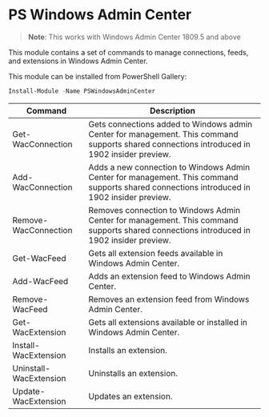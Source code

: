 # PS Windows Admin Center

> **Note**: This works with Windows Admin Center 1809.5 and above

This module contains a set of commands to manage connections, feeds, and extensions in Windows Admin Center.

This module can be installed from PowerShell Gallery:

```powershell
Install-Module -Name PSWindowsAdminCenter 
```

| Command                | Description                                                  |
| ---------------------- | ------------------------------------------------------------ |
| Get-WacConnection      | Gets connections added to Windows admin Center for management. This command supports shared connections introduced in 1902 insider preview. |
| Add-WacConnection      | Adds a new connection to Windows Admin Center for management. This command supports shared connections introduced in 1902 insider preview. |
| Remove-WacConnection   | Removes connection to Windows Admin Center for management. This command supports shared connections introduced in 1902 insider preview. |
| Get-WacFeed            | Gets all extension feeds available in Windows Admin Center.  |
| Add-WacFeed            | Adds an extension feed to Windows Admin Center.              |
| Remove-WacFeed         | Removes an extension feed from Windows Admin Center.         |
| Get-WacExtension       | Gets all extensions available or installed in Windows Admin Center. |
| Install-WacExtension   | Installs an extension.                                       |
| Uninstall-WacExtension | Uninstalls an extension.                                     |
| Update-WacExtension    | Updates an extension.                                        |

